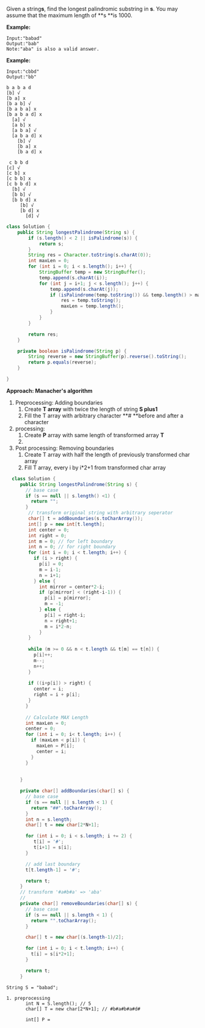 Given a string**s**, find the longest palindromic substring in **s**. You may assume that the maximum length of **s **is 1000.

**Example:**

```
Input:"babad"
Output:"bab"
Note:"aba" is also a valid answer.
```

**Example:**

```
Input:"cbbd"
Output:"bb"
```

```
b a b a d
[b] √
[b a] x
[b a b] √
[b a b a] x
[b a b a d] x 
  [a] √
  [a b] x
  [a b a] √
  [a b a d] x
    [b] √
    [b a] x
    [b a d] x

 c b b d
[c] √
[c b] x
[c b b] x
[c b b d] x
  [b] √
  [b b] √
  [b b d] x
     [b] √
     [b d] x
       [d] √
```

```java
class Solution {
    public String longestPalindrome(String s) {
        if (s.length() < 2 || isPalindrome(s)) {
            return s;
        }
        String res = Character.toString(s.charAt(0));
        int maxLen = 0;
        for (int i = 0; i < s.length(); i++) {
            StringBuffer temp = new StringBuffer();
            temp.append(s.charAt(i));
            for (int j = i+1; j < s.length(); j++) {
                temp.append(s.charAt(j));
                if (isPalindrome(temp.toString()) && temp.length() > maxLen) {
                    res = temp.toString();
                    maxLen = temp.length();
                } 
            } 
        }

        return res;
    }

    private boolean isPalindrome(String p) {
        String reverse = new StringBuffer(p).reverse().toString();
        return p.equals(reverse);
    }

}
```

**Approach: Manacher's algorithm**

1. Preprocessing:  Adding boundaries
   1. Create **T array** with twice the length of string **S **plus**1**
   2. Fill the T array with arbitrary character **\# **before and after a character
2. processing: 
   1. Create **P** array with same length of transformed array **T**
   2. 
3. Post processing: Removing boundaries
   1. Create T array with half the length of previously transformed char array
   2. Fill T array, every i by  i\*2+1 from transformed char array

```java
  class Solution {
     public String longestPalindrome(String s) {
       // base case
       if (s == null || s.length() <1) {
         return "";
       }
        // transform original string with arbitrary seperator      
        char[] t = addBoundaries(s.toCharArray());
        int[] p = new int[t.length]; 
        int center = 0;
        int right = 0;
        int m = 0; // for left boundary
        int n = 0; // for right boundary
        for (int i = 0; i < t.length; i++) {
          if (i > right) {
            p[i] = 0;
            m = i-1;
            n = i+1;
          } else {
            int mirror = center*2-i;
            if (p[mirror] < (right-i-1)) {
              p[i] = p[mirror];
              m = -1;
            } else {
              p[i] = right-i;
              n = right+1;
              m = i*2-n;
            }
        }
        
        while (m >= 0 && n < t.length && t[m] == t[n]) {
          p[i]++;
          m--;
          n++;
        }
        
        if ((i+p[i]) > right) {
          center = i;
          right = i + p[i];
        }
       }
       
       // Calculate MAX Length
       int maxLen = 0;
       center = 0;
       for (int i = 0; i< t.length; i++) {
         if (maxLen < p[i]) {
           maxLen = P[i];
           center = i;
         }
       }
       
                                       
     }

     private char[] addBoundaries(char[] s) {
       // base case
       if (s == null || s.length < 1) {
         return "##".toCharArray();
       }
       int n = s.length;
       char[] t = new char[2*N+1];

       for (int i = 0; i < s.length; i += 2) {
          t[i] = '#';
          t[i+1] = s[i];
       }

       // add last boundary
       t[t.length-1] = '#';

       return t;
     }
     // transform '#a#b#a' => 'aba'
     // 
     private char[] removeBoundaries(char[] s) {
       // base case
       if (s == null || s.length < 1) {
         return "".toCharArray();
       }

       char[] t = new char[(s.length-1)/2];

       for (int i = 0; i < t.length; i++) {
         t[i] = s[i*2+1];
       }

       return t;
     }
```

```
String S = "babad";

1. preprocessing
       int N = S.length(); // 5
       char[] T = new char[2*N+1]; // #b#a#b#a#d#

       int[] P =
```



